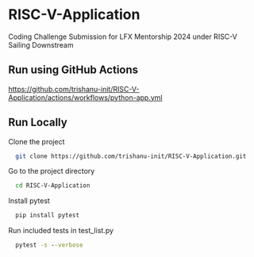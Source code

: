 # RISC-V-Application
Coding Challenge Submission for LFX Mentorship 2024 under RISC-V Sailing Downstream

## Run using GitHub Actions
https://github.com/trishanu-init/RISC-V-Application/actions/workflows/python-app.yml

## Run Locally

Clone the project

```bash
  git clone https://github.com/trishanu-init/RISC-V-Application.git
```

Go to the project directory

```bash
  cd RISC-V-Application
```
Install pytest

```cmd
  pip install pytest
```
Run included tests in test_list.py
```cmd
  pytest -s --verbose
```
